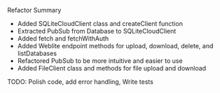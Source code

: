 Refactor Summary
- Added SQLiteCloudClient class and createClient function
- Extracted PubSub from Database to SQLiteCloudClient
- Added fetch and fetchWithAuth
- Added Weblite endpoint methods for upload, download, delete, and listDatabases
- Refactored PubSub to be more intuitive and easier to use
- Added FileClient class and methods for file upload and download

TODO: Polish code, add error handling, Write tests